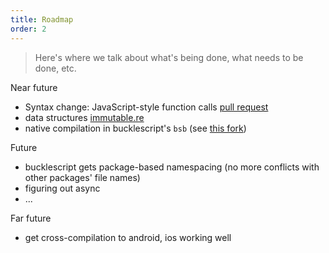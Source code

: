 ```yaml
---
title: Roadmap
order: 2
---
```


> Here's where we talk about what's being done, what needs to be done, etc.

Near future

- Syntax change: JavaScript-style function calls [pull request](https://github.com/facebook/reason/pull/1299)
- data structures [immutable.re]()
- native compilation in bucklescript's `bsb` (see [this fork](https://github.com/bsansouci/bsb-native))

Future

- bucklescript gets package-based namespacing (no more conflicts with other packages' file names)
- figuring out async
- ...

Far future
- get cross-compilation to android, ios working well
